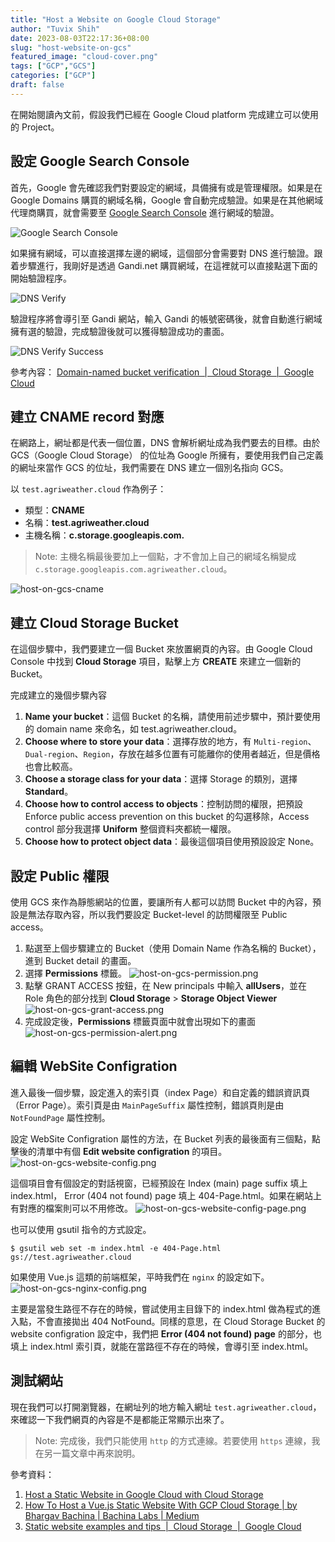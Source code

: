 ```yaml
---
title: "Host a Website on Google Cloud Storage"
author: "Tuvix Shih"
date: 2023-08-03T22:17:36+08:00
slug: "host-website-on-gcs"
featured_image: "cloud-cover.png"
tags: ["GCP","GCS"]
categories: ["GCP"]
draft: false
---
```


在開始閱讀內文前，假設我們已經在 Google Cloud platform 完成建立可以使用的 Project。

## 設定 Google Search Console

首先，Google 會先確認我們對要設定的網域，具備擁有或是管理權限。如果是在 Google Domains 購買的網域名稱，Google 會自動完成驗證。如果是在其他網域代理商購買，就會需要至 [Google Search Console](https://search.google.com/search-console/) 進行網域的驗證。

![Google Search Console](google-search-console.png)

如果擁有網域，可以直接選擇左邊的網域，這個部分會需要對 DNS 進行驗證。跟着步驟進行，我剛好是透過 Gandi.net 購買網域，在這裡就可以直接點選下面的開始驗證程序。

![DNS Verify](google-search-console-dns-verify.png)

驗證程序將會導引至 Gandi 網站，輸入 Gandi 的帳號密碼後，就會自動進行網域擁有選的驗證，完成驗證後就可以獲得驗證成功的畫面。

![DNS Verify Success](google-search-console-verify-success.png)

參考內容：
[Domain-named bucket verification  |  Cloud Storage  |  Google Cloud](https://cloud.google.com/storage/docs/domain-name-verification#verification)

## 建立 CNAME record 對應

在網路上，網址都是代表一個位置，DNS 會解析網址成為我們要去的目標。由於 GCS（Google Cloud Storage） 的位址為 Google 所擁有，要使用我們自己定義的網址來當作 GCS 的位址，我們需要在 DNS 建立一個別名指向 GCS。

以 `test.agriweather.cloud` 作為例子：
- 類型：**CNAME**
- 名稱：**test.agriweather.cloud**
- 主機名稱：**c.storage.googleapis.com.**

>Note:
>主機名稱最後要加上一個點，才不會加上自己的網域名稱變成 `c.storage.googleapis.com.agriweather.cloud`。

![host-on-gcs-cname](host-on-gcs-cname.png)

## 建立 Cloud Storage Bucket

在這個步驟中，我們要建立一個 Bucket 來放置網頁的內容。由 Google Cloud Console 中找到 **Cloud Storage** 項目，點擊上方 **CREATE** 來建立一個新的 Bucket。

完成建立的幾個步驟內容
1. **Name your bucket**：這個 Bucket 的名稱，請使用前述步驟中，預計要使用的 domain name 來命名，如 test.agriweather.cloud。
2. **Choose where to store your data**：選擇存放的地方，有 `Multi-region`、`Dual-region`、`Region`，存放在越多位置有可能離你的使用者越近，但是價格也會比較高。
3. **Choose a storage class for your data**：選擇 Storage 的類別，選擇 **Standard**。
4. **Choose how to control access to objects**：控制訪問的權限，把預設 Enforce public access prevention on this bucket 的勾選移除，Access control 部分我選擇 **Uniform** 整個資料夾都統一權限。
5. **Choose how to protect object data**：最後這個項目使用預設設定 None。

## 設定 Public 權限

使用 GCS 來作為靜態網站的位置，要讓所有人都可以訪問 Bucket 中的內容，預設是無法存取內容，所以我們要設定 Bucket-level 的訪問權限至 Public access。

1. 點選至上個步驟建立的 Bucket（使用 Domain Name 作為名稱的 Bucket），進到 Bucket detail 的畫面。
2. 選擇 **Permissions** 標籤。
    ![host-on-gcs-permission.png](host-on-gcs-permission.png)
3. 點擊 GRANT ACCESS 按鈕，在 New principals 中輸入 **allUsers**，並在 Role 角色的部分找到 **Cloud Storage** > **Storage Object Viewer**
    ![host-on-gcs-grant-access.png](host-on-gcs-grant-access.png)
4. 完成設定後，**Permissions** 標籤頁面中就會出現如下的畫面
    ![host-on-gcs-permission-alert.png](host-on-gcs-permission-alert.png)

## 編輯 WebSite Configration

進入最後一個步驟，設定進入的索引頁（index Page）和自定義的錯誤資訊頁（Error Page）。索引頁是由 `MainPageSuffix` 屬性控制，錯誤頁則是由 `NotFoundPage` 屬性控制。

設定 WebSite Configration 屬性的方法，在 Bucket 列表的最後面有三個點，點擊後的清單中有個 **Edit website configration** 的項目。
![host-on-gcs-website-config.png](host-on-gcs-website-config.png)

這個項目會有個設定的對話視窗，已經預設在 Index (main) page suffix 填上 index.html， Error (404 not found) page 填上 404-Page.html。如果在網站上有對應的檔案則可以不用修改。
![host-on-gcs-website-config-page.png](host-on-gcs-website-config-page.png)

也可以使用 gsutil 指令的方式設定。
```shell
$ gsutil web set -m index.html -e 404-Page.html gs://test.agriweather.cloud
```

如果使用 Vue.js 這類的前端框架，平時我們在 `nginx` 的設定如下。
![host-on-gcs-nginx-config.png](host-on-gcs-nginx-config.png)

主要是當發生路徑不存在的時候，嘗試使用主目錄下的 index.html 做為程式的進入點，不會直接拋出 404 NotFound。同樣的意思，在 Cloud Storage Bucket 的 website configration 設定中，我們把 **Error (404 not found) page** 的部分，也填上 index.html 索引頁，就能在當路徑不存在的時候，會導引至 index.html。

## 測試網站

現在我們可以打開瀏覽器，在網址列的地方輸入網址 `test.agriweather.cloud`，來確認一下我們網頁的內容是不是都能正常顯示出來了。

> Note:
> 完成後，我們只能使用 `http` 的方式連線。若要使用 `https` 連線，我在另一篇文章中再來說明。

參考資料：
1. [Host a Static Website in Google Cloud with Cloud Storage](https://codelabs.developers.google.com/codelabs/cloud-webapp-hosting-gcs#1)
3. [How To Host a Vue.js Static Website With GCP Cloud Storage | by Bhargav Bachina | Bachina Labs | Medium](https://medium.com/bb-tutorials-and-thoughts/how-to-host-a-vue-js-static-website-with-gcp-cloud-storage-b8e87b89e4de)
4. [Static website examples and tips  |  Cloud Storage  |  Google Cloud](https://cloud.google.com/storage/docs/static-website#examples)
